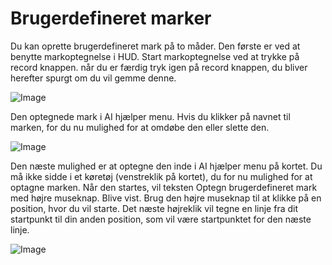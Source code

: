 # Brugerdefineret marker


Du kan oprette brugerdefineret mark på to måder.
Den første er ved at benytte markoptegnelse i HUD.
Start markoptegnelse ved at trykke på record knappen.
når du er færdig tryk igen på record knappen, du bliver herefter spurgt om du vil gemme denne.


![Image](assets/recordcustomhelp_0_0_765_510.png)


Den optegnede mark i AI hjælper menu.
Hvis du klikker på navnet til marken, for du nu mulighed for at omdøbe den eller slette den.


![Image](assets/donecustomhelp_0_0_765_510.png)


Den næste mulighed er at optegne den inde i AI hjælper menu på kortet.
Du må ikke sidde i et køretøj (venstreklik på kortet), du for nu mulighed for at optagne marken.
Når den startes, vil teksten Optegn brugerdefineret mark med højre museknap. Blive vist.
Brug den højre museknap til at klikke på en position, hvor du vil starte.
Det næste højreklik vil tegne en linje fra dit startpunkt til din anden position, som vil være startpunktet for den næste linje.


![Image](assets/drawcustomhelp_0_0_765_510.png)

